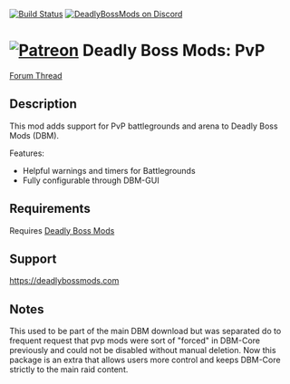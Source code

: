 [![Build Status](https://travis-ci.org/DeadlyBossMods/DeadlyBossMods.svg?branch=master)](https://travis-ci.org/DeadlyBossMods/DeadlyBossMods)
[![DeadlyBossMods on Discord](https://img.shields.io/badge/discord-DeadlyBossMods-738bd7.svg?style=flat)](https://discord.gg/DeadlyBossMods) 

[![Patreon](https://media.forgecdn.net/attachments/76/25/patreon-medium-button.png)](https://www.patreon.com/deadlybossmods)
Deadly Boss Mods: PvP
=====================
[Forum Thread](https://deadlybossmods.com/forum/viewtopic.php?f=3&p=1126&sid=48e276ac0b0ef7ed7cc3ac394f85f8fc#p1126)

Description
-----------
This mod adds support for PvP battlegrounds and arena to Deadly Boss Mods (DBM).

Features:
* Helpful warnings and timers for Battlegrounds
* Fully configurable through DBM-GUI

Requirements
------------
Requires [Deadly Boss Mods](https://curseforge.com/wow/addons/deadly-boss-mods)

Support
-------
https://deadlybossmods.com

Notes
-----
This used to be part of the main DBM download but was separated do to frequent request that pvp mods were sort of "forced" in DBM-Core previously and could not be disabled without manual deletion. Now this package is an extra that allows users more control and keeps DBM-Core strictly to the main raid content.
